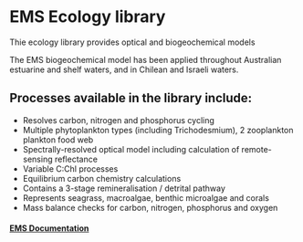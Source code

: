 # EMS Ecology library

Thie ecology library provides optical and biogeochemical models

The EMS biogeochemical model has been applied throughout Australian estuarine and shelf waters, and in Chilean and Israeli waters.

## Processes available in the library include:
* Resolves carbon, nitrogen and phosphorus cycling
* Multiple phytoplankton types (including Trichodesmium), 2 zooplankton plankton food web
* Spectrally-resolved optical model including calculation of remote-sensing reflectance
* Variable C:Chl processes
* Equilibrium carbon chemistry calculations
* Contains a 3-stage remineralisation / detrital pathway
* Represents seagrass, macroalgae, benthic microalgae and corals
* Mass balance checks for carbon, nitrogen, phosphorus and oxygen

#### [EMS Documentation](https://research.csiro.au/cem/software/ems/ems-documentation)

